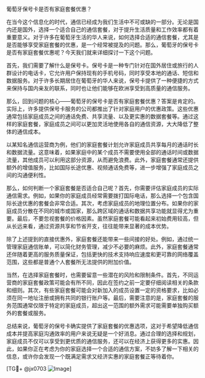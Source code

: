 葡萄牙保号卡是否有家庭套餐优惠？

在当今这个信息化的时代，通信已经成为我们生活中不可或缺的一部分。无论是国内还是国外，选择一个适合自己的通信套餐，对于提升生活质量和工作效率都有着重要意义。对于许多在葡萄牙生活的华人来说，如何选择合适的通信套餐，尤其是是否能够享受家庭套餐的优惠，是一个经常被提及的问题。那么，葡萄牙的保号卡是否有家庭套餐优惠呢？今天我们就来详细探讨一下这个问题。

首先，我们需要了解什么是保号卡。保号卡是一种专门针对在国外居住或旅行的人群设计的电话卡，它允许用户保持现有的手机号码，同时享受本地的通话、短信和数据服务。对于许多长期居住在葡萄牙的华人来说，保号卡提供了一种便捷的方式来保持与国内亲友的联系，同时也让他们能够在欧洲享受到高质量的通信服务。

那么，回到问题的核心——葡萄牙的保号卡是否有家庭套餐优惠？答案是肯定的。实际上，许多提供保号卡服务的公司都推出了针对家庭用户的优惠政策。这些优惠通常包括家庭成员之间的通话免费、共享流量、以及更实惠的数据套餐等。通过这样的家庭套餐，家庭成员之间可以更加灵活地使用各自的通信资源，大大降低了整体的通信成本。

以某知名通信运营商为例，他们的家庭套餐计划允许家庭成员共享每月的通话时长和数据流量。这意味着，如果家庭中的某个成员不需要使用全部的通话时间或数据流量，其他成员可以利用这部分资源，从而避免浪费。此外，家庭套餐通常还提供额外的增值服务，比如国际长途优惠、视频通话免费等，进一步增强了家庭成员之间的沟通便利性。

那么，如何判断一个家庭套餐是否适合自己呢？首先，你需要评估家庭成员的实际通信需求。例如，如果你的家庭成员经常需要拨打国际电话，那么选择一个包含国际长途优惠的套餐会非常合适。其次，考虑家庭成员的地理位置分布。如果你的家庭成员分散在不同的城市或国家，那么跨区域的通话和数据共享功能就显得尤为重要。最后，不要忽视套餐的价格因素。虽然家庭套餐可能看起来初始费用较高，但从长远来看，通过资源共享和节省开支，往往能带来显著的成本优势。

除了上述提到的直接优惠外，家庭套餐还能带来一些间接的好处。例如，通过统一管理家庭通信账单，可以简化财务管理，减少不必要的麻烦。此外，家庭套餐通常还伴随着更高的服务质量保证，包括更快的技术支持响应速度和更可靠的网络覆盖范围，这些都是普通个人套餐所无法提供的附加价值。

当然，在选择家庭套餐时，也需要留意一些潜在的风险和限制条件。首先，不同运营商的家庭套餐政策可能会有所不同，因此在签约之前一定要仔细阅读相关的条款和细则。其次，有些家庭套餐可能会对新加入的成员设置一定的资格要求，比如必须在同一地址注册或拥有共同的银行账户等。最后，需要注意的是，家庭套餐的服务范围通常仅限于特定的家庭成员，超出这一范围的额外需求可能需要单独购买额外的套餐或服务。

总结来说，葡萄牙的保号卡确实提供了家庭套餐的优惠选项，这对于希望降低通信成本并提高家庭沟通效率的用户来说无疑是一个好消息。通过合理的选择和规划，家庭成员不仅可以享受到更优质的通信服务，还可以在经济上获得更多的实惠。因此，如果你正在考虑为你的家庭选择一个合适的通信方案，不妨多了解一下相关的信息，或许你会发现一个既满足需求又经济实惠的家庭套餐正等待着你。

[TG💪+ @jx0703 ![Image](https://github.com/user-attachments/assets/dbca1d08-cadb-493c-b0ec-ad6f7a83f270)]